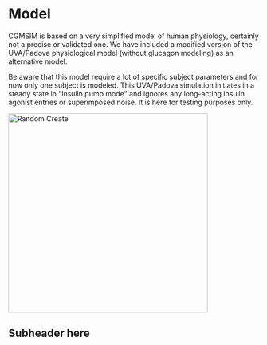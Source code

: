 # Model
CGMSIM is based on a very simplified model of human physiology, certainly not a precise or validated one. We have included a modified version of the UVA/Padova physiological model (without glucagon modeling) as an alternative model. 

Be aware that this model require a lot of specific subject parameters and for now only one subject is modeled. This UVA/Padova simulation initiates in a steady state in "insulin pump mode" and ignores any long-acting insulin agonist entries or superimposed noise. It is here for testing purposes only.

<img src="/img/profile_mobile_model.jpg" alt="Random Create" width="400"/>

## Subheader here

<br>